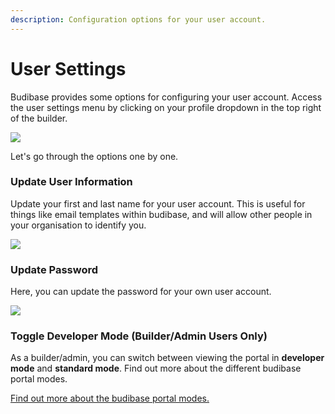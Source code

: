 ```yaml
---
description: Configuration options for your user account.
---
```


# User Settings

Budibase provides some options for configuring your user account. Access the user settings menu by clicking on your profile dropdown in the top right of the builder.

![](../../.gitbook/assets/screenshot-2021-05-25-at-07.34.00.png)

Let's go through the options one by one.

### Update User Information

Update your first and last name for your user account. This is useful for things like email templates within budibase, and will allow other people in your organisation to identify you. 

![](../../.gitbook/assets/screenshot-2021-05-25-at-07.37.00.png)

### Update Password

Here, you can update the password for your own user account. 

![](../../.gitbook/assets/screenshot-2021-05-25-at-07.38.05.png)

### Toggle Developer Mode \(Builder/Admin Users Only\)

As a builder/admin, you can switch between viewing the portal in **developer mode** and **standard mode**. Find out more about the different budibase portal modes.

[Find out more about the budibase portal modes.]()

